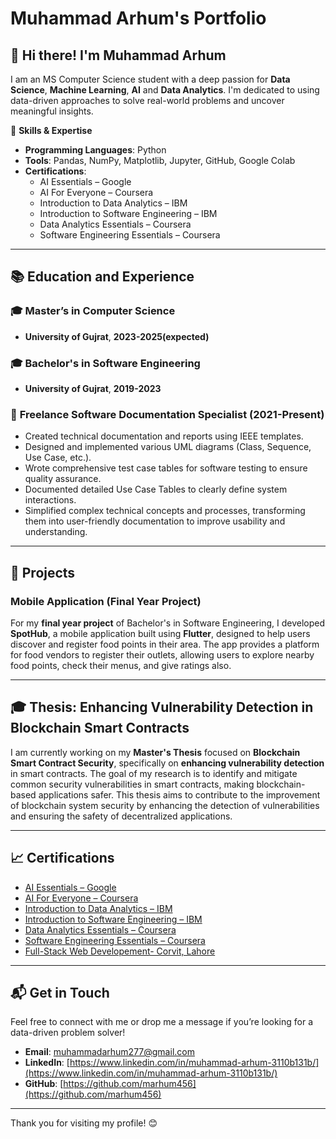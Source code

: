 # Muhammad Arhum's Portfolio

## 👋 Hi there! I'm Muhammad Arhum

I am an MS Computer Science student with a deep passion for **Data Science**, **Machine Learning**, **AI** and **Data Analytics**. I'm dedicated to using data-driven approaches to solve real-world problems and uncover meaningful insights.

🎯 **Skills & Expertise**
- **Programming Languages**: Python
- **Tools**: Pandas, NumPy, Matplotlib, Jupyter, GitHub, Google Colab
- **Certifications**: 
  - AI Essentials – Google
  - AI For Everyone – Coursera
  - Introduction to Data Analytics – IBM
  - Introduction to Software Engineering – IBM
  - Data Analytics Essentials – Coursera
  - Software Engineering Essentials – Coursera

---

## 📚 Education and Experience

### 🎓 **Master’s in Computer Science**
- **University of Gujrat**, **2023-2025(expected)** 

### 🎓 **Bachelor's in Software Engineering**
- **University of Gujrat**, **2019-2023** 


### 📝 **Freelance Software Documentation Specialist (2021-Present)**
- Created technical documentation and reports using IEEE templates.
- Designed and implemented various UML diagrams (Class, Sequence, Use Case, etc.).
- Wrote comprehensive test case tables for software testing to ensure quality assurance.
- Documented detailed Use Case Tables to clearly define system interactions.
- Simplified complex technical concepts and processes, transforming them into user-friendly documentation to improve usability and understanding.

---

## 💼 Projects

### **Mobile Application (Final Year Project)**
For my **final year project** of Bachelor's in Software Engineering, I developed **SpotHub**, a mobile application built using **Flutter**, designed to help users discover and register food points in their area. The app provides a platform for food vendors to register their outlets, allowing users to explore nearby food points, check their menus, and give ratings also. 

---

## 🎓 **Thesis: Enhancing Vulnerability Detection in Blockchain Smart Contracts**

I am currently working on my **Master's Thesis** focused on **Blockchain Smart Contract Security**, specifically on **enhancing vulnerability detection** in smart contracts. The goal of my research is to identify and mitigate common security vulnerabilities in smart contracts, making blockchain-based applications safer.
This thesis aims to contribute to the improvement of blockchain system security by enhancing the detection of vulnerabilities and ensuring the safety of decentralized applications.

---

## 📈 Certifications
- [AI Essentials – Google](https://www.coursera.org/account/accomplishments/verify/5ZTH09N0GIE7)  <!-- Replace with actual link -->
- [AI For Everyone – Coursera](https://www.coursera.org/account/accomplishments/verify/R33DKPB9LS73)  <!-- Replace with actual link -->
- [Introduction to Data Analytics – IBM](https://www.coursera.org/account/accomplishments/verify/0D09C8DJV82T)  <!-- Replace with actual link -->
- [Introduction to Software Engineering – IBM](https://www.coursera.org/account/accomplishments/verify/YQMPV7QDK0OP)  <!-- Replace with actual link -->
- [Data Analytics Essentials – Coursera](https://www.credly.com/badges/3bc7bc40-daf3-4ac9-9048-b42e4a2055ef)  <!-- Replace with actual link -->
- [Software Engineering Essentials – Coursera](https://www.credly.com/badges/3fb8de74-2916-46e1-ba58-57dcb5222dbc)  <!-- Replace with actual link -->
- [Full-Stack Web Developement- Corvit, Lahore](https://github.com/marhum456/marhum456/raw/main/Corvit.pdf)  <!-- Replace with actual link -->

---

## 📬 Get in Touch
Feel free to connect with me or drop me a message if you’re looking for a data-driven problem solver!  
- **Email**: [muhammadarhum277@gmail.com](muhammadarhum277@gmail.com)
- **LinkedIn**: [https://www.linkedin.com/in/muhammad-arhum-3110b131b/](https://www.linkedin.com/in/muhammad-arhum-3110b131b/)  <!-- Replace with actual link -->
- **GitHub**: [https://github.com/marhum456](https://github.com/marhum456)  <!-- Replace with actual link -->

---

Thank you for visiting my profile! 😊
